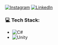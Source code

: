 [![Instagram](https://img.shields.io/badge/Instagram-%23E4405F.svg?style=plastic&logo=Instagram&logoColor=white)](https://instagram.com/orkuneka)
[![LinkedIn](https://img.shields.io/badge/LinkedIn-%230077B5.svg?style=plastic&logo=linkedin&logoColor=white)](https://www.linkedin.com/in/orkun-eser-kadan-22780517a)

### 💻 Tech Stack:
- ![C#](https://img.shields.io/badge/c%23-%23239120.svg?style=plastic&logo=c-sharp&logoColor=white)
- ![Unity](https://img.shields.io/badge/unity-%23000000.svg?style=plastic&logo=unity&logoColor=white)

